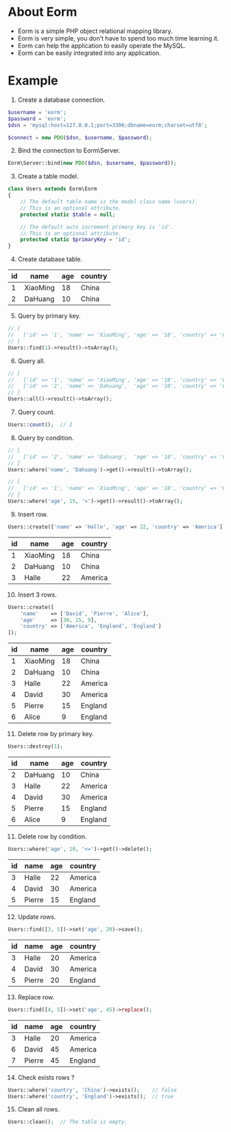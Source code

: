 # About Eorm #

- Eorm is a simple PHP object relational mapping library.
- Eorm is very simple, you don't have to spend too much time learning it.
- Eorm can help the application to easily operate the MySQL.
- Eorm can be easily integrated into any application.

# Example #

1. Create a database connection.

```php
$username = 'eorm';
$password = 'eorm';
$dsn = 'mysql:host=127.0.0.1;port=3306;dbname=eorm;charset=utf8';

$connect = new PDO($dsn, $username, $password);
```

2. Bind the connection to Eorm\Server.

```php
Eorm\Server::bind(new PDO($dsn, $username, $password));

```

3. Create a table model.

```php
class Users extends Eorm\Eorm
{
    // The default table name is the model class name (users).
    // This is an optional attribute.
    protected static $table = null;

    // The default auto increment primary key is 'id'.
    // This is an optional attribute.
    protected static $primaryKey = 'id';
}
```

4. Create database table.

| id         | name       | age        | country    |
| ---------- | ---------- | ---------- | ---------- |
| 1          | XiaoMing   | 18         | China      |
| 2          | DaHuang    | 10         | China      |

5. Query by primary key.

```php
// [
//   ['id' => '1', 'name' => 'XiaoMing', 'age' => '18', 'country' => 'China']
// ]
Users::find(1)->result()->toArray();
```

6. Query all.

```php
// [
//   ['id' => '1', 'name' => 'XiaoMing', 'age' => '18', 'country' => 'China'],
//   ['id' => '2', 'name' => 'Dahuang',  'age' => '10', 'country' => 'China'],
// ]
Users::all()->result()->toArray();
```

7. Query count.

```php
Users::count();  // 2
```

8. Query by condition.

```php
// [
//   ['id' => '2', 'name' => 'Dahuang',  'age' => '10', 'country' => 'China'],
// ]
Users::where('name', 'Dahuang')->get()->result()->toArray();

// [
//   ['id' => '1', 'name' => 'XiaoMing', 'age' => '18', 'country' => 'China']
// ]
Users::where('age', 15, '>')->get()->result()->toArray();
```

9. Insert row.

```php
Users::create(['name' => 'Halle', 'age' => 22, 'country' => 'America']);
```

| id         | name       | age        | country    |
| ---------- | ---------- | ---------- | ---------- |
| 1          | XiaoMing   | 18         | China      |
| 2          | DaHuang    | 10         | China      |
| 3          | Halle      | 22         | America    |

10. Insert 3 rows.

```php
Users::create([
    'name'    => ['David', 'Pierre', 'Alice'],
    'age'     => [30, 15, 9],
    'country' => ['America', 'England', 'England']
]);
```

| id         | name       | age        | country    |
| ---------- | ---------- | ---------- | ---------- |
| 1          | XiaoMing   | 18         | China      |
| 2          | DaHuang    | 10         | China      |
| 3          | Halle      | 22         | America    |
| 4          | David      | 30         | America    |
| 5          | Pierre     | 15         | England    |
| 6          | Alice      | 9          | England    |

11. Delete row by primary key.

```php
Users::destroy(1);
```

| id         | name       | age        | country    |
| ---------- | ---------- | ---------- | ---------- |
| 2          | DaHuang    | 10         | China      |
| 3          | Halle      | 22         | America    |
| 4          | David      | 30         | America    |
| 5          | Pierre     | 15         | England    |
| 6          | Alice      | 9          | England    |

11. Delete row by condition.

```php
Users::where('age', 10, '<=')->get()->delete();
```

| id         | name       | age        | country    |
| ---------- | ---------- | ---------- | ---------- |
| 3          | Halle      | 22         | America    |
| 4          | David      | 30         | America    |
| 5          | Pierre     | 15         | England    |

12. Update rows.

```php
Users::find([3, 5])->set('age', 20)->save();
```

| id         | name       | age        | country    |
| ---------- | ---------- | ---------- | ---------- |
| 3          | Halle      | 20         | America    |
| 4          | David      | 30         | America    |
| 5          | Pierre     | 20         | England    |

13. Replace row.

```php
Users::find([4, 5])->set('age', 45)->replace();
```

| id         | name       | age        | country    |
| ---------- | ---------- | ---------- | ---------- |
| 3          | Halle      | 20         | America    |
| 6          | David      | 45         | America    |
| 7          | Pierre     | 45         | England    |

14. Check exists rows ?

```php
Users::where('country', 'China')->exists();    // false
Users::where('country', 'England')->exists();  // true
```

15. Clean all rows.

```php
Users::clean();  // The table is empty.
```
